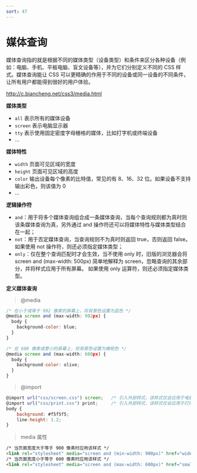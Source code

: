 ```yaml
---
sort: 47
---
```


# 媒体查询

媒体查询指的就是根据不同的媒体类型（设备类型）和条件来区分各种设备（例如：电脑、手机、平板电脑、盲文设备等），并为它们分别定义不同的 CSS 样式。媒体查询能让 CSS 可以更精确的作用于不同的设备或同一设备的不同条件，让所有用户都能得到很好的用户体验。

http://c.biancheng.net/css3/media.html

**媒体类型**

-  `all`	表示所有的媒体设备
-  `screen`	表示电脑显示器
-  `tty`	表示使用固定密度字母栅格的媒体，比如打字机或终端设备
-  ...

**媒体特性**

- `width`	页面可见区域的宽度
- `height`	页面可见区域的高度
- `color`	输出设备每个像素的比特值，常见的有 8、16、32 位。如果设备不支持输出彩色，则该值为 0
- ...

**逻辑操作符**

- `and`：用于将多个媒体查询组合成一条媒体查询，当每个查询规则都为真时则该条媒体查询为真，另外通过 and 操作符还可以将媒体特性与媒体类型结合在一起；
- `not`：用于否定媒体查询，当查询规则不为真时则返回 true，否则返回 false。如果使用 not 操作符，则还必须指定媒体类型；
- `only`：仅在整个查询匹配时才会生效，当不使用 only 时，旧版的浏览器会将 screen and (max-width: 500px) 简单地解释为 screen，忽略查询的其余部分，并将样式应用于所有屏幕。 如果使用 only 运算符，则还必须指定媒体类型。

**定义媒体查询**

> @media

```js
/* 在小于或等于 992 像素的屏幕上，将背景色设置为蓝色 */
@media screen and (max-width: 992px) {
  body {
    background-color: blue;
  }
}

/* 在 600 像素或更小的屏幕上，将背景色设置为橄榄色 */
@media screen and (max-width: 600px) {
  body {
    background-color: olive;
  }
}
```

> @import

```js
@import url("css/screen.css") screen;   /* 引入外部样式，该样式仅会应用于电脑显示器 */
@import url("css/print.css") print;     /* 引入外部样式，该样式仅会应用于打印设备 */
body {
    background: #f5f5f5;
    line-height: 1.2;
}
```

> media 属性
```html
/* 当页面宽度大于等于 900 像素时应用该样式 */
<link rel="stylesheet" media="screen and (min-width: 900px)" href="widescreen.css">
/* 当页面宽度小于等于 600 像素时应用该样式 */
<link rel="stylesheet" media="screen and (max-width: 600px)" href="smallscreen.css">
```
